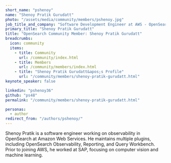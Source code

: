 ```yaml
---
short_name: "pshenoy"
name: "Shenoy Pratik Gurudatt"
photo: "/assets/media/community/members/pshenoy.jpg"
job_title_and_company: "Software Development Engineer at AWS - OpenSearch"
primary_title: "Shenoy Pratik Gurudatt"
title: "OpenSearch Community Member: Shenoy Pratik Gurudatt"
breadcrumbs:
  icon: community
  items:
    - title: Community
      url: /community/index.html
    - title: Members
      url: /community/members/index.html
    - title: "Shenoy Pratik Gurudatt&apos;s Profile"
      url: "/community/members/shenoy-pratik-gurudatt.html"
keynote_speaker: false

linkedin: "pshenoy36"
github: "ps48"
permalink: "/community/members/shenoy-pratik-gurudatt.html"

personas:
  - author
redirect_from: "/authors/pshenoy/"
---
```


Shenoy Pratik is a software engineer working on observability in OpenSearch at Amazon Web Services. He maintains multiple plugins, including OpenSearch Observability, Reporting, and Query Workbench. Prior to joining AWS, he worked at SAP, focusing on computer vision and machine learning.
